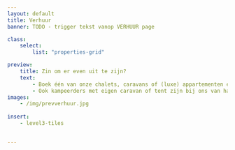 ```yaml
---
layout: default
title: Verhuur
banner: TODO - trigger tekst vanop VERHUUR page

class:
    select: 
        list: "properties-grid"

preview:
    title: Zin om er even uit te zijn?
    text: 
        - Boek één van onze chalets, caravans of (luxe) appartementen en geniet volop van een zorgeloos en comfortabel verblijf. 
        - Ook kampeerders met eigen caravan of tent zijn bij ons van harte welkom.     
images:
    - /img/prevverhuur.jpg
    
insert:
    - level3-tiles
    

---
```

